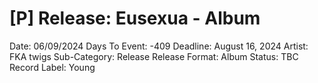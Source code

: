# [P] Release: Eusexua - Album

Date: 06/09/2024
Days To Event: -409
Deadline: August 16, 2024
Artist: FKA twigs
Sub-Category: Release
Release Format: Album
Status: TBC
Record Label: Young